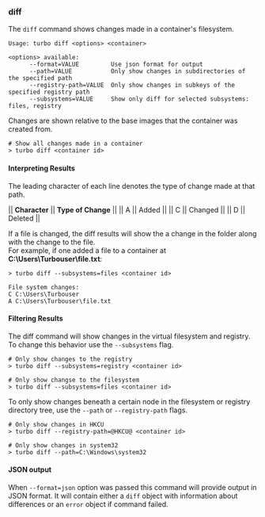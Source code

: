 ### diff

The `diff` command shows changes made in a container's filesystem. 

```
Usage: turbo diff <options> <container>

<options> available:
      --format=VALUE         Use json format for output
      --path=VALUE           Only show changes in subdirectories of the specified path
      --registry-path=VALUE  Only show changes in subkeys of the specified registry path
      --subsystems=VALUE     Show only diff for selected subsystems: files, registry
```

Changes are shown relative to the base images that the container was created from. 

```
# Show all changes made in a container
> turbo diff <container id>
```

#### Interpreting Results

The leading character of each line denotes the type of change made at that path. 

|| **Character** || **Type of Change** ||
|| A || Added ||
|| C || Changed ||
|| D || Deleted ||

If a file is changed, the diff results will show the a change in the folder along with the change to the file.  
For example, if one added a file to a container at **C:\Users\Turbouser\file.txt**: 

```
> turbo diff --subsystems=files <container id>

File system changes:
C C:\Users\Turbouser
A C:\Users\Turbouser\file.txt
```

#### Filtering Results

The diff command will show changes in the virtual filesystem and registry. To change this behavior use the `--subsystems` flag.

```
# Only show changes to the registry
> turbo diff --subsystems=registry <container id>

# Only show changse to the filesystem
> turbo diff --subsystems=files <container id>
```

To only show changes beneath a certain node in the filesystem or registry directory tree, use the `--path` or `--registry-path` flags. 

```
# Only show changes in HKCU
> turbo diff --registry-path=@HKCU@ <container id>

# Only show changes in system32
> turbo diff --path=C:\Windows\system32
```

#### JSON output

When `--format=json` option was passed this command will provide output in JSON format. It will contain either a `diff` object with information about differences or an `error` object if command failed.